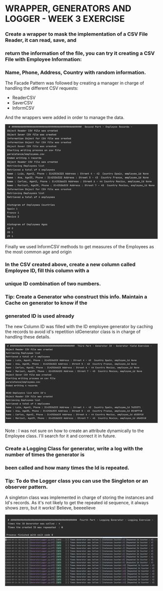 # WRAPPER, GENERATORS AND LOGGER - WEEK 3 EXERCISE

### Create a wrapper to mask the implementation of a CSV File Reader, it can read, save, and
### return the information of the file, you can try it creating a CSV File with Employee Information:
### Name, Phone, Address, Country with random information.

The Facade Pattern was followed by creating a manager in charge of handling the different CSV requests:
  - ReaderCSV
  - SaverCSV
  - InformCSV

And the wrappers were added in order to manage the data. 

<img src="../images/persistance.png" width="500"/>

Finally we used InformCSV methods to get measures of the Employees as the most common age and origin

### In the CSV created above, create a new column called Employee ID, fill this column with a
### unique ID combination of two numbers.
### Tip: Create a Generator who construct this info. Maintain a Cache on generator to know if the
### generated ID is used already
 
The new Column ID was filled with the ID employee generator by caching the records to avoid id's repetition
idGenerator class is in charge of handling these details.

<img src="../images/generatorId.png" width="500"/>

Note : I was not sure on how to create an attribute dynamically to the Employee class. 
I'll search for it and correct it in future.

### Create a Logging Class for generator, write a log with the number of times the generator is
### been called and how many times the Id is repeated.
### Tip: To do the Logger class you can use the Singleton or an observer pattern.

A singleton class was implemented in charge of storing the instances and Id's records. As it's 
not likely to get the repeated id sequence, it always shows zero, but it works! Believe, beeeelieve

<img src="../images/logrecord.png" width="500"/>
<img src="../images/logfile.png" width="500"/>
